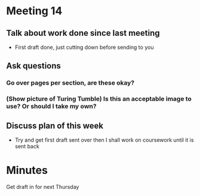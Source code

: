 # Meeting 14 

## Talk about work done since last meeting
* First draft done, just cutting down before sending to you

## Ask questions

### Go over pages per section, are these okay?

### (Show picture of Turing Tumble) Is this an acceptable image to use? Or should I take my own?

## Discuss plan of this week
* Try and get first draft sent over then I shall work on coursework until it is sent back

# Minutes 
Get draft in for next Thursday 
